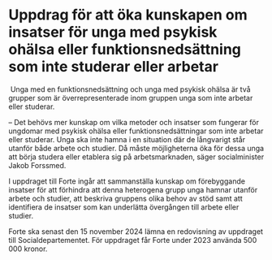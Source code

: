 # Uppdrag för att öka kunskapen om insatser för unga med psykisk ohälsa eller funktionsnedsättning som inte studerar eller arbetar

­­ Unga med en funktionsnedsättning och unga med psykisk ohälsa är två grupper som är överrepresenterade inom gruppen unga som inte arbetar eller studerar.

– Det behövs mer kunskap om vilka metoder och insatser som fungerar för ungdomar med psykisk ohälsa eller funktionsnedsättningar som inte arbetar eller studerar. Unga ska inte hamna i en situation där de långvarigt står utanför både arbete och studier. Då måste möjligheterna öka för dessa unga att börja studera eller etablera sig på arbetsmarknaden, säger socialminister Jakob Forssmed.

I uppdraget till Forte ingår att sammanställa kunskap om förebyggande insatser för att förhindra att denna heterogena grupp unga hamnar utanför arbete och studier, att beskriva gruppens olika behov av stöd samt att identifiera de insatser som kan underlätta övergången till arbete eller studier.

Forte ska senast den 15 november 2024 lämna en redovisning av uppdraget till Socialdepartementet. För uppdraget får Forte under 2023 använda 500 000 kronor.
